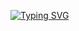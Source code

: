 [![Typing SVG](https://readme-typing-svg.herokuapp.com/?lines=:wave:+Hello!+I'm+Eugene+Vygodner;Second+line+of+text)](https://git.io/typing-svg)
